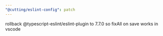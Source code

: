 ```yaml
---
"@cutting/eslint-config": patch
---
```


rollback @typescript-eslint/eslint-plugin to 7.7.0 so fixAll on save works in vscode
